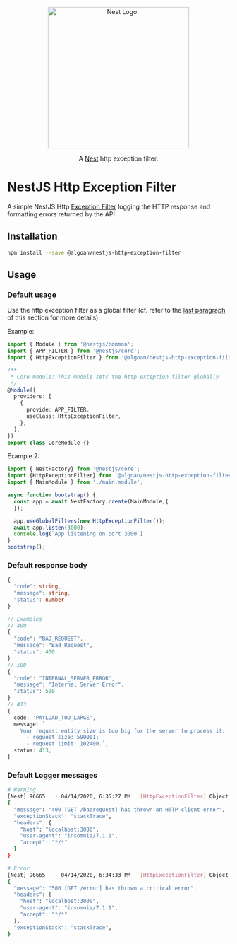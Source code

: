 <p align="center">
  <a href="http://nestjs.com"><img src="https://nestjs.com/img/logo_text.svg" alt="Nest Logo" width="320" /></a>
</p>

<p align="center">
  A <a href="https://github.com/nestjs/nest">Nest</a> http exception filter.
</p>

# NestJS Http Exception Filter

A simple NestJS Http [Exception Filter](https://docs.nestjs.com/exception-filters) logging the HTTP response and formatting errors returned by the API.

## Installation

```bash
npm install --save @algoan/nestjs-http-exception-filter
```

## Usage
### Default usage
Use the http exception filter as a global filter (cf. refer to the [last paragraph](https://docs.nestjs.com/exception-filters#binding-filters) of this section for more details).

Example:

```typescript
import { Module } from '@nestjs/common';
import { APP_FILTER } from '@nestjs/core';
import { HttpExceptionFilter } from '@algoan/nestjs-http-exception-filter';

/**
 * Core module: This module sets the http exception filter globally
 */
@Module({
  providers: [
    {
      provide: APP_FILTER,
      useClass: HttpExceptionFilter,
    },
  ],
})
export class CoreModule {}
```

Example 2:

```typescript
import { NestFactory} from '@nestjs/core';
import {HttpExceptionFilter} from '@algoan/nestjs-http-exception-filter';
import { MainModule } from './main.module';

async function bootstrap() {
  const app = await NestFactory.create(MainModule,{
  });

  app.useGlobalFilters(new HttpExceptionFilter());
  await app.listen(3000);
  console.log(`App listening on port 3000`)
}
bootstrap();
```

### Default response body

```typescript
{
  "code": string,
  "message": string,
  "status": number
}

// Examples
// 400
{
  "code": "BAD_REQUEST",
  "message": "Bad Request",
  "status": 400
}
// 500
{
  "code": "INTERNAL_SERVER_ERROR",
  "message": "Internal Server Error",
  "status": 500
}
// 413
{
  code: 'PAYLOAD_TOO_LARGE',
  message: `
    Your request entity size is too big for the server to process it:
      - request size: 590001;
      - request limit: 102400.`,
  status: 413,
}
```

### Default Logger messages
```bash
# Warning
[Nest] 96665   - 04/14/2020, 6:35:27 PM   [HttpExceptionFilter] Object:
{
  "message": "400 [GET /badrequest] has thrown an HTTP client error",
  "exceptionStack": "stackTrace",
  "headers": {
    "host": "localhost:3000",
    "user-agent": "insomnia/7.1.1",
    "accept": "*/*"
  }
}

# Error
[Nest] 96665   - 04/14/2020, 6:34:33 PM   [HttpExceptionFilter] Object:
{
  "message": "500 [GET /error] has thrown a critical error",
  "headers": {
    "host": "localhost:3000",
    "user-agent": "insomnia/7.1.1",
    "accept": "*/*"
  },
  "exceptionStack": "stackTrace",
}
```
 
